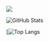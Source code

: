 ![](https://github-profile-summary-cards.vercel.app/api/cards/profile-details?username=takacom&theme=vue)
 
![GitHub Stats](https://github-readme-stats.vercel.app/api?username=takacom&show_icons=true)
 
[![Top Langs](https://github-readme-stats.vercel.app/api/top-langs/?username=takacom)

<!--
**takacom/takacom** is a ✨ _special_ ✨ repository because its `README.md` (this file) appears on your GitHub profile.

Here are some ideas to get you started:

- 🔭 I’m currently working on ...
- 🌱 I’m currently learning ...
- 👯 I’m looking to collaborate on ...
- 🤔 I’m looking for help with ...
- 💬 Ask me about ...
- 📫 How to reach me: ...
- 😄 Pronouns: ...
- ⚡ Fun fact: ...
-->
